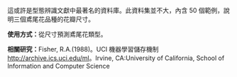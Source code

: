 ﻿這或許是型態辨識文獻中最著名的資料庫。此資料集並不大，內含 50 個範例，說明三個鳶尾花品種的花瓣尺寸。<p> </p><b>使用方式：</b>從尺寸預測鳶尾花類型。  <p> </p><b>相關研究：</b>Fisher, R.A.(1988)。UCI 機器學習儲存機制<a href="http://archive.ics.uci.edu/ml">http://archive.ics.uci.edu/ml</a>。Irvine, CA:University of California, School of Information and Computer Science<!--HONumber=42-->
